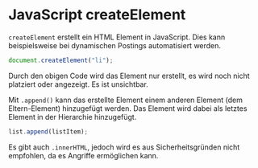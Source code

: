 # JavaScript createElement

`createElement` erstellt ein HTML Element in JavaScript. Dies kann beispielsweise bei dynamischen Postings automatisiert werden.

```javascript
document.createElement("li");
```

Durch den obigen Code wird das Element nur erstellt, es wird noch nicht platziert oder angezeigt. Es ist unsichtbar.

Mit `.append()` kann das erstellte Element einem anderen Element (dem Eltern-Element) hinzugefügt werden. Das Element wird dabei als letztes Element in der Hierarchie hinzugefügt.

```javascript
list.append(listItem);
```

Es gibt auch `.innerHTML`, jedoch wird es aus Sicherheitsgründen nicht empfohlen, da es Angriffe ermöglichen kann.
